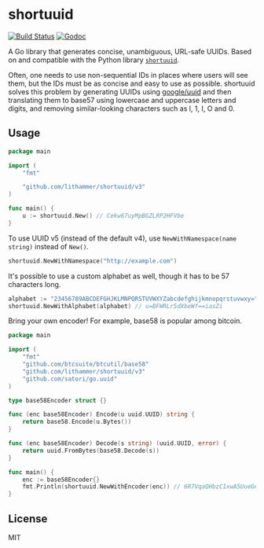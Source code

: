 # shortuuid

[![Build Status](https://img.shields.io/travis/lithammer/shortuuid.svg?style=flat-square)](https://travis-ci.org/lithammer/shortuuid)
[![Godoc](https://img.shields.io/badge/godoc-reference-blue.svg?style=flat-square)](https://godoc.org/github.com/lithammer/shortuuid)

A Go library that generates concise, unambiguous, URL-safe UUIDs. Based on and
compatible with the Python library
[`shortuuid`](https://github.com/stochastic-technologies/shortuuid).

Often, one needs to use non-sequential IDs in places where users will see them,
but the IDs must be as concise and easy to use as possible. shortuuid solves
this problem by generating UUIDs using
[google/uuid](https://github.com/google/uuid) and then translating them to
base57 using lowercase and uppercase letters and digits, and removing
similar-looking characters such as l, 1, I, O and 0.

## Usage

```go
package main

import (
    "fmt"

    "github.com/lithammer/shortuuid/v3"
)

func main() {
    u := shortuuid.New() // Cekw67uyMpBGZLRP2HFVbe
}
```

To use UUID v5 (instead of the default v4), use `NewWithNamespace(name string)`
instead of `New()`.

```go
shortuuid.NewWithNamespace("http://example.com")
```

It's possible to use a custom alphabet as well, though it has to be 57
characters long.

```go
alphabet := "23456789ABCDEFGHJKLMNPQRSTUVWXYZabcdefghijkmnopqrstuvwxy="
shortuuid.NewWithAlphabet(alphabet) // u=BFWRLr5dXbeWf==iasZi
```

Bring your own encoder! For example, base58 is popular among bitcoin.

```go
package main

import (
    "fmt"
    "github.com/btcsuite/btcutil/base58"
    "github.com/lithammer/shortuuid/v3"
    "github.com/satori/go.uuid"
)

type base58Encoder struct {}

func (enc base58Encoder) Encode(u uuid.UUID) string {
    return base58.Encode(u.Bytes())
}

func (enc base58Encoder) Decode(s string) (uuid.UUID, error) {
    return uuid.FromBytes(base58.Decode(s))
}

func main() {
    enc := base58Encoder{}
    fmt.Println(shortuuid.NewWithEncoder(enc)) // 6R7VqaQHbzC1xwA5UueGe6
}
```

## License

MIT
